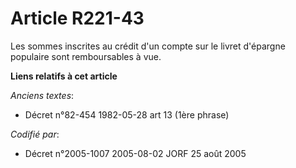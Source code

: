 # Article R221-43

Les sommes inscrites au crédit d'un compte sur le livret d'épargne populaire sont remboursables à vue.

**Liens relatifs à cet article**

_Anciens textes_:

  - Décret n°82-454 1982-05-28 art 13 (1ère phrase)

_Codifié par_:

  - Décret n°2005-1007 2005-08-02 JORF 25 août 2005
